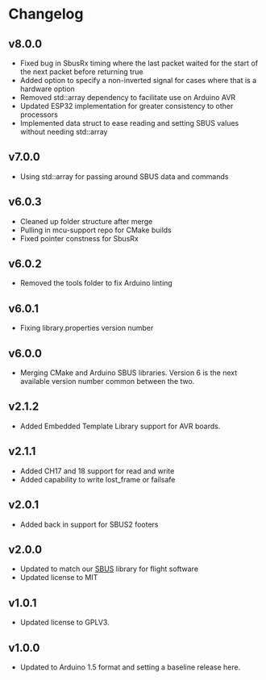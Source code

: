 # Changelog

## v8.0.0
- Fixed bug in SbusRx timing where the last packet waited for the start of the next packet before returning true
- Added option to specify a non-inverted signal for cases where that is a hardware option
- Removed std::array dependency to facilitate use on Arduino AVR
- Updated ESP32 implementation for greater consistency to other processors
- Implemented data struct to ease reading and setting SBUS values without needing std::array

## v7.0.0
- Using std::array for passing around SBUS data and commands

## v6.0.3
- Cleaned up folder structure after merge
- Pulling in mcu-support repo for CMake builds
- Fixed pointer constness for SbusRx

## v6.0.2
- Removed the tools folder to fix Arduino linting

## v6.0.1
- Fixing library.properties version number

## v6.0.0
- Merging CMake and Arduino SBUS libraries. Version 6 is the next available version number common between the two.

## v2.1.2
- Added Embedded Template Library support for AVR boards.

## v2.1.1
- Added CH17 and 18 support for read and write
- Added capability to write lost_frame or failsafe

## v2.0.1
- Added back in support for SBUS2 footers

## v2.0.0
- Updated to match our [SBUS](https://github.com/bolderflight/sbus) library for flight software
- Updated license to MIT

## v1.0.1
- Updated license to GPLV3.

## v1.0.0
- Updated to Arduino 1.5 format and setting a baseline release here.
